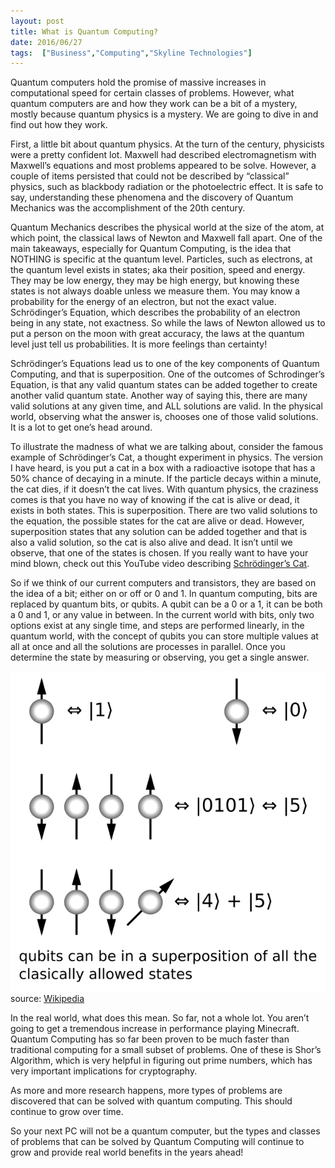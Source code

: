 ```yaml
---
layout: post
title: What is Quantum Computing?
date: 2016/06/27
tags:  ["Business","Computing","Skyline Technologies"]
---
```


Quantum computers hold the promise of massive increases in computational speed for certain classes of problems. However, what quantum computers are and how they work can be a bit of a mystery, mostly because quantum physics is a mystery. We are going to dive in and find out how they work.

First, a little bit about quantum physics. At the turn of the century, physicists were a pretty confident lot. Maxwell had described electromagnetism with Maxwell’s equations and most problems appeared to be solve. However, a couple of items persisted that could not be described by “classical” physics, such as blackbody radiation or the photoelectric effect. It is safe to say, understanding these phenomena and the discovery of Quantum Mechanics was the accomplishment of the 20th century.

Quantum Mechanics describes the physical world at the size of the atom, at which point, the classical laws of Newton and Maxwell fall apart. One of the main takeaways, especially for Quantum Computing, is the idea that NOTHING is specific at the quantum level. Particles, such as electrons, at the quantum level exists in states; aka their position, speed and energy. They may be low energy, they may be high energy, but knowing these states is not always doable unless we measure them. You may know a probability for the energy of an electron, but not the exact value. Schrödinger’s Equation, which describes the probability of an electron being in any state, not exactness. So while the laws of Newton allowed us to put a person on the moon with great accuracy, the laws at the quantum level just tell us probabilities. It is more feelings than certainty!

Schrödinger’s Equations lead us to one of the key components of Quantum Computing, and that is superposition. One of the outcomes of Schrodinger’s Equation, is that any valid quantum states can be added together to create another valid quantum state. Another way of saying this, there are many valid solutions at any given time, and ALL solutions are valid. In the physical world, observing what the answer is, chooses one of those valid solutions. It is a lot to get one’s head around.

To illustrate the madness of what we are talking about, consider the famous example of Schrödinger’s Cat, a thought experiment in physics. The version I have heard, is you put a cat in a box with a radioactive isotope that has a 50% chance of decaying in a minute. If the particle decays within a minute, the cat dies, if it doesn’t the cat lives. With quantum physics, the craziness comes is that you have no way of knowing if the cat is alive or dead, it exists in both states. This is superposition. There are two valid solutions to the equation, the possible states for the cat are alive or dead. However, superposition states that any solution can be added together and that is also a valid solution, so the cat is also alive and dead. It isn’t until we observe, that one of the states is chosen. If you really want to have your mind blown, check out this YouTube video describing [Schrödinger’s Cat](https://www.youtube.com/watch?v=IOYyCHGWJq4).

So if we think of our current computers and transistors, they are based on the idea of a bit; either on or off or 0 and 1. In quantum computing, bits are replaced by quantum bits, or qubits. A qubit can be a 0 or a 1, it can be both a 0 and 1, or any value in between. 
In the current world with bits, only two options exist at any single time, and steps are performed linearly, in the quantum world, with the concept of qubits you can store multiple values at all at once and all the solutions are processes in parallel. Once you determine the state by measuring or observing, you get a single answer.

![Qubit](Quantum_computer.svg?raw=true) source: [Wikipedia](https://en.wikipedia.org/wiki/Quantum_computing#/media/File:Quantum_computer.svg)


In the real world, what does this mean. So far, not a whole lot. You aren’t going to get a tremendous increase in performance playing Minecraft. Quantum Computing has so far been proven to be much faster than traditional computing for a small subset of problems. One of these is Shor’s Algorithm, which is very helpful in figuring out prime numbers, which has very important implications for cryptography. 

As more and more research happens, more types of problems are discovered that can be solved with quantum computing. This should continue to grow over time.

So your next PC will not be a quantum computer, but the types and classes of problems that can be solved by Quantum Computing will continue to grow and provide real world benefits in the years ahead!
